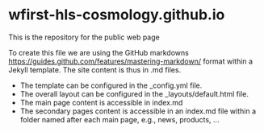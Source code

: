 # wfirst-hls-cosmology.github.io
This is the repository for the public web page

To create this file we are using the GitHub markdowns https://guides.github.com/features/mastering-markdown/ format within a Jekyll template. The site content is thus in .md files.

* The template can be configured in the _config.yml file.
* The overall layout can be configured in the _layouts/default.html file.
* The main page content is accessible in index.md
* The secondary pages content is accessible in an index.md file within a folder named after each main page, e.g., news, products, ...
